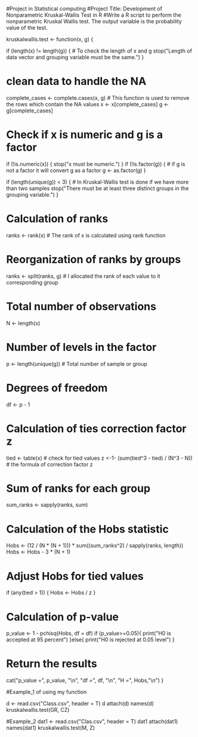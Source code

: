 #Project in Statistical computing
#Project Title: Development of Nonparametric Kruskal-Wallis Test in R
#Write a  R script to perform the nonparametric Kruskal Wallis test. The output variable is the probability value of the test.

kruskalwallis.test <- function(x, g) {
  
  if (length(x) != length(g)) {                                              # To check the length of x and g 
    stop("Length of data vector and grouping variable must be the same.")
  }
  
  # clean data to handle the NA
  complete_cases <- complete.cases(x, g) # This function is used to remove the rows which contain the NA values
  x <- x[complete_cases]
  g <- g[complete_cases]
  
  # Check if x is numeric and g is a factor
  if (!is.numeric(x)) {
    stop("x must be numeric.")
  }
  if (!is.factor(g)) { # if g is not a factor it will convert g as a factor
    g <- as.factor(g)
  }
  
  
  if (length(unique(g)) < 3) {   # In Kruskal-Wallis test is done if we have more than two samples
    stop("There must be at least three distinct groups in the grouping variable.")
  }
  
  # Calculation of ranks
  ranks <- rank(x)   # The rank of x is calculated using rank function 
  
  # Reorganization of ranks by groups
  ranks <- split(ranks, g)     # I allocated the rank of each value to it corresponding group 
  
  # Total number of observations
  N <- length(x)
  
  # Number of levels in the factor
  p <- length(unique(g))    # Total number of sample or group
  
  # Degrees of freedom
  df <- p - 1
  
  # Calculation of ties correction factor z
  tied <- table(x)                          # check for tied values 
  z <-1- (sum(tied^3 - tied) / (N^3 - N))    # the formula of correction factor z
  
  # Sum of ranks for each group
  sum_ranks <- sapply(ranks, sum)
  
  # Calculation of the Hobs statistic
  Hobs <- (12 / (N * (N + 1))) * sum((sum_ranks^2) / sapply(ranks, length))
  Hobs <- Hobs - 3 * (N + 1)
  
  # Adjust Hobs for tied values 
  if (any(tied > 1)) {
    Hobs <- Hobs / z
  }
  
  # Calculation of p-value
  p_value <- 1 - pchisq(Hobs, df = df)
  if (p_value>=0.05){
    print("H0 is accepted at 95 percent")
  }else{
    print("H0 is rejected at 0.05 level")
  }
  
  # Return the results
  cat("p_value =", p_value, "\n", "df =", df, "\n", "H =", Hobs,"\n")
}


#Example_1 of using my function

d <- read.csv("Class.csv", header = T)
d
attach(d)
names(d)
kruskalwallis.test(GR, CZ)

#Example_2
dat1  <- read.csv("Clas.csv", header = T)
dat1
attach(dat1)
names(dat1)
kruskalwallis.test(M, Z)

